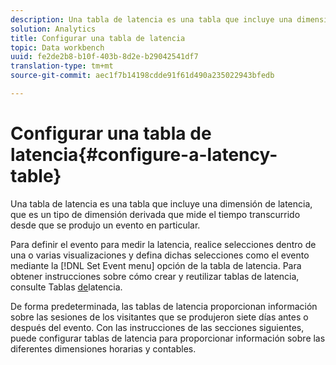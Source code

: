```yaml
---
description: Una tabla de latencia es una tabla que incluye una dimensión de latencia, que es un tipo de dimensión derivada que mide el tiempo transcurrido desde que se produjo un evento en particular.
solution: Analytics
title: Configurar una tabla de latencia
topic: Data workbench
uuid: fe2de2b8-b10f-403b-8d2e-b29042541df7
translation-type: tm+mt
source-git-commit: aec1f7b14198cdde91f61d490a235022943bfedb

---
```



# Configurar una tabla de latencia{#configure-a-latency-table}

Una tabla de latencia es una tabla que incluye una dimensión de latencia, que es un tipo de dimensión derivada que mide el tiempo transcurrido desde que se produjo un evento en particular.

Para definir el evento para medir la latencia, realice selecciones dentro de una o varias visualizaciones y defina dichas selecciones como el evento mediante la [!DNL Set Event menu] opción de la tabla de latencia. Para obtener instrucciones sobre cómo crear y reutilizar tablas de latencia, consulte Tablas [de](../../../../home/c-get-started/c-analysis-vis/c-lat-tbls.md#concept-7c7339e257ff4727afdda8e692bbba44)latencia.

De forma predeterminada, las tablas de latencia proporcionan información sobre las sesiones de los visitantes que se produjeron siete días antes o después del evento. Con las instrucciones de las secciones siguientes, puede configurar tablas de latencia para proporcionar información sobre las diferentes dimensiones horarias y contables.
